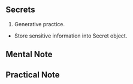 ## Secrets 
1. Generative practice.

- Store sensitive information into Secret object.


## Mental Note 
## Practical Note

